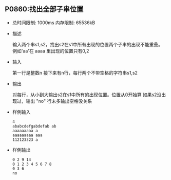 ## P0860:找出全部子串位置

- 总时间限制: 1000ms    内存限制: 65536kB

- 描述

  输入两个串s1,s2，找出s2在s1中所有出现的位置两个子串的出现不能重叠。例如'aa'在 aaaa 里出现的位置只有0,2

- 输入

  第一行是整数n 接下来有n行，每行两个不带空格的字符串s1,s2

- 输出

  对每行，从小到大输出s2在s1中所有的出现位置。位置从0开始算 如果s2没出现过，输出 "no" 行末多输出空格没关系

- 样例输入

  ```
  4
  ababcdefgabdefab ab
  aaaaaaaaa a
  aaaaaaaaa aaa 
  112123323 a
  ```

- 样例输出

  ```
  0 2 9 14 
  0 1 2 3 4 5 6 7 8 
  0 3 6 
  no
  ```